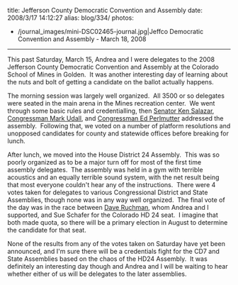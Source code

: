 title: Jefferson County Democratic Convention and Assembly
date: 2008/3/17 14:12:27
alias: blog/334/
photos:
- /journal_images/mini-DSC02465-journal.jpg|Jeffco Democratic Convention and Assembly - March 18, 2008
---
This past Saturday, March 15, Andrea and I were delegates to the 2008 Jefferson County Democratic Convention and Assembly at the Colorado School of Mines in Golden.  It was another interesting day of learning about the nuts and bolt of getting a candidate on the ballot actually happens. 

The morning session was largely well organized.  All 3500 or so delegates were seated in the main arena in the Mines recreation center.  We went through some basic rules and credentialling, then [Senator Ken Salazar](http://salazar.senate.gov/), [Congressman Mark Udall](http://www.markudall.com), and [Congressman Ed Perlmutter](http://perlmutter.house.gov/) addressed the assembly.  Following that, we voted on a number of platform resolutions and unopposed candidates for county and statewide offices before breaking for lunch.

After lunch, we moved into the House District 24 Assembly.  This was so poorly organized as to be a major turn off for most of the first time assembly delegates.  The assembly was held in a gym with terrible acoustics and an equally terrible sound system, with the net result being that most everyone couldn't hear any of the instructions.  There were 4 votes taken for delegates to various Congressional District and State Assemblies, though none was in any way well organized.  The final vote of the day was in the race between [Dave Ruchman](http://www.daveruchman.com/), whom Andrea and I supported, and Sue Schafer for the Colorado HD 24 seat.  I imagine that both made quota, so there will be a primary election in August to determine the candidate for that seat.

None of the results from any of the votes taken on Saturday have yet been announced, and I'm sure there will be a credentials fight for the CD7 and State Assemblies based on the chaos of the HD24 Assembly.  It was definitely an interesting day though and Andrea and I will be waiting to hear whether either of us will be delegates to the later assemblies.